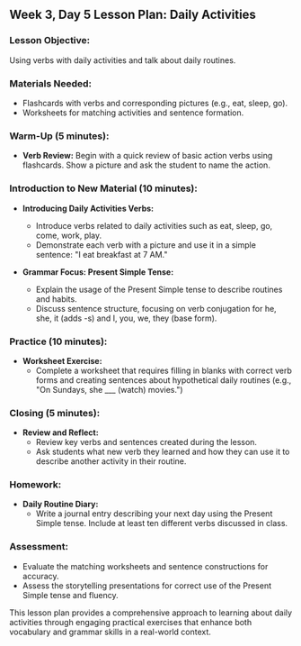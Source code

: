 ## Week 3, Day 5 Lesson Plan: Daily Activities

### Lesson Objective:
Using verbs with daily activities and talk about daily routines.

### Materials Needed:
- Flashcards with verbs and corresponding pictures (e.g., eat, sleep, go).
- Worksheets for matching activities and sentence formation.

### Warm-Up (5 minutes):
- **Verb Review:** Begin with a quick review of basic action verbs using flashcards. Show a picture and ask the student to name the action.

### Introduction to New Material (10 minutes):
- **Introducing Daily Activities Verbs:**
  - Introduce verbs related to daily activities such as eat, sleep, go, come, work, play.
  - Demonstrate each verb with a picture and use it in a simple sentence: "I eat breakfast at 7 AM."

- **Grammar Focus: Present Simple Tense:**
  - Explain the usage of the Present Simple tense to describe routines and habits.
  - Discuss sentence structure, focusing on verb conjugation for he, she, it (adds -s) and I, you, we, they (base form).

### Practice (10 minutes):
- **Worksheet Exercise:**
  - Complete a worksheet that requires filling in blanks with correct verb forms and creating sentences about hypothetical daily routines (e.g., "On Sundays, she ___ (watch) movies.")

### Closing (5 minutes):
- **Review and Reflect:**
  - Review key verbs and sentences created during the lesson.
  - Ask students what new verb they learned and how they can use it to describe another activity in their routine.

### Homework:
- **Daily Routine Diary:**
  - Write a journal entry describing your next day using the Present Simple tense. Include at least ten different verbs discussed in class.

### Assessment:
- Evaluate the matching worksheets and sentence constructions for accuracy.
- Assess the storytelling presentations for correct use of the Present Simple tense and fluency.

This lesson plan provides a comprehensive approach to learning about daily activities through engaging practical exercises that enhance both vocabulary and grammar skills in a real-world context.
